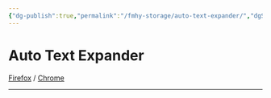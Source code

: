 ```yaml
---
{"dg-publish":true,"permalink":"/fmhy-storage/auto-text-expander/","dgShowBacklinks":true,"dgShowLocalGraph":true}
---
```


# Auto Text Expander

[Firefox](https://addons.mozilla.org/en-US/firefox/addon/auto-text-expander/) / [Chrome](https://chrome.google.com/webstore/detail/auto-text-expander-for-go/iibninhmiggehlcdolcilmhacighjamp?hl=en)

***